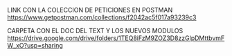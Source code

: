 LINK CON LA COLECCION DE PETICIONES EN POSTMAN
https://www.getpostman.com/collections/f2042ac5f017a93239c3



CARPETA CON EL DOC DEL TEXT Y LOS NUEVOS MODULOS
https://drive.google.com/drive/folders/1TEQ8iFzM9ZOZ3D8zzGlpDMttbvmFW_xO?usp=sharing
